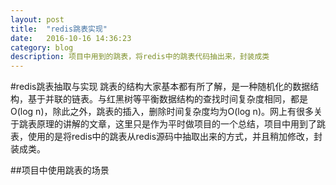 ```yaml
---
layout: post
title:  "redis跳表实现"
date:   2016-10-16 14:36:23
category: blog
description: 项目中用到的跳表，将redis中的跳表代码抽出来，封装成类
---
```

#redis跳表抽取与实现
跳表的结构大家基本都有所了解，是一种随机化的数据结构，基于并联的链表。与红黑树等平衡数据结构的查找时间复杂度相同，都是O(log n)，除此之外，跳表的插入，删除时间复杂度均为O(log n)。网上有很多关于跳表原理的讲解的文章，这里只是作为平时做项目的一个总结，项目中用到了跳表，使用的是将redis中的跳表从redis源码中抽取出来的方式，并且稍加修改，封装成类。

##项目中使用跳表的场景
